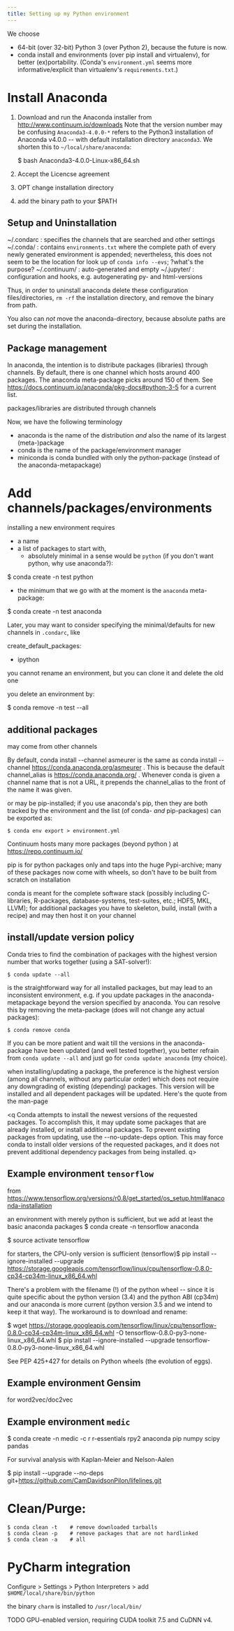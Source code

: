 ```yaml
---
title: Setting up my Python environment
---
```


We choose
- 64-bit (over 32-bit) Python 3 (over Python 2), because the future is
  now.
- conda install and environments (over pip install and virtualenv), for
  better (ex)portability. (Conda's `environment.yml` seems more
  informative/explicit than virtualenv's `requirements.txt`.)

# Install Anaconda

1. Download and run the Anaconda installer from
http://www.continuum.io/downloads Note that the version number may be
confusing `Anaconda3-4.0.0-*` refers to the Python3 installation of Anaconda
v4.0.0 -- with default installation directory `anaconda3`. We shorten
this to `~/local/share/anaconda`:

    $ bash Anaconda3-4.0.0-Linux-x86_64.sh

2. Accept the Licencse agreement
3. OPT change installation directory
4. add the binary path to your $PATH

## Setup and Uninstallation

~/.condarc
: specifies the channels that are searched and other settings
~/.conda/
: contains `environments.txt` where the complete path of every newly
generated environment is appended; nevertheless, this does not seem to
be the location for look up of `conda info --evs`; ?what's the purpose?
~/.continuum/
: auto-generated and empty
~/.jupyter/
: configuration and hooks, e.g. autogenerating py- and html-versions

Thus, in order to uninstall anaconda delete these configuration
files/directories, `rm -rf` the installation directory, and remove the
binary from path.

You also can *not* move the anaconda-directory, because absolute paths
are set during the installation.

## Package management

In anaconda, the intention is to distribute packages (libraries) through channels.
By default, there is one channel which hosts around 400 packages. The
anaconda meta-package picks around 150 of them. See
https://docs.continuum.io/anaconda/pkg-docs#python-3-5 for a current
list.

packages/libraries are distributed through channels

Now, we have the following terminology
- anaconda is the name of the distribution *and* also the name of its
  largest (meta-)package
- conda is the name of the package/environment manager
- miniconda is conda bundled with only the python-package (instead of
  the anaconda-metapackage)


# Add channels/packages/environments

installing a new environment requires
- a name
- a list of packages to start with,
  - absolutely minimal in a sense would be `python` (if you don't want python, why use
    anaconda?):

$ conda create -n test python

  - the minimum that we go with at the moment is the `anaconda`
    meta-package:

$ conda create -n test anaconda

Later, you may want to consider specifying the minimal/defaults for new
channels in `.condarc`, like

create_default_packages:
  - ipython

you cannot rename an environment, but you can clone it and delete the
old one

you delete an environment by:

$ conda remove -n test --all


## additional packages

may come from other channels

By default, conda install --channel asmeurer <package> is the same as
conda install --channel https://conda.anaconda.org/asmeurer <package>.
This is because the default channel_alias is https://conda.anaconda.org/
. Whenever conda is given a channel name that is not a URL, it prepends
the channel_alias to the front of the name it was given.

or may be pip-installed; if you use anaconda's pip, then they are both
tracked by the environment and the list (of conda- *and* pip-packages) can be exported as:

    $ conda env export > environment.yml

Continuum hosts many more packages (beyond python ) at
https://repo.continuum.io/

pip is for python packages only and taps into the huge Pypi-archive;
many of these packages now come with wheels, so don't have to be built
from scratch on installation

conda is meant for the complete software stack (possibly including
C-libraries, R-packages, database-systems, test-suites, etc.; HDF5, MKL,
LLVM); for additional packages you have to skeleton, build, install
(with a recipe) and may then host it on your channel





## install/update version policy

Conda tries to find the combination of packages with the highest version
number that works together (using a SAT-solver!):

	$ conda update --all

is the straightforward way for all installed packages, but may lead to
an inconsistent environment, e.g. if you update packages in the
anaconda-metapackage beyond the version specified by anaconda. You can
resolve this by removing the meta-package (does will not change any
actual packages):

	$ conda remove conda

If you can be more patient and wait till the versions in the
anaconda-package have been updated (and well tested together), you
better refrain from `conda update --all` and just go for `conda update
anaconda` (my choice).

when installing/updating a package, the preference is the highest
version (among all channels, without any particular order) which does
not require any downgrading of existing (depending) packages. This
version will be installed and all dependent packages will be updated.
Here's the quote from the man-page

<q
Conda attempts to install the newest versions of the requested packages.
To
accomplish this, it may update some packages that are already installed,
or
install additional packages. To prevent existing packages from updating,
use the --no-update-deps option. This may force conda to install older
versions of the requested packages, and it does not prevent additional
dependency packages from being installed.
q>

## Example environment `tensorflow`

from
https://www.tensorflow.org/versions/r0.8/get_started/os_setup.html#anaconda-installation

an environment with merely python is sufficient, but we add at least the
basic anaconda packages
$ conda create -n tensorflow anaconda

$ source activate tensorflow

for starters, the CPU-only version is sufficient
(tensorflow)$ pip install --ignore-installed --upgrade
https://storage.googleapis.com/tensorflow/linux/cpu/tensorflow-0.8.0-cp34-cp34m-linux_x86_64.whl

There's a problem with the filename (!) of the python wheel -- since it
is quite specific about the python version (3.4) and the python ABI
(cp34m) and our anaconda is more current (python version 3.5 and we
intend to keep it that way). The workaround is to download and rename:

$ wget
https://storage.googleapis.com/tensorflow/linux/cpu/tensorflow-0.8.0-cp34-cp34m-linux_x86_64.whl
-O tensorflow-0.8.0-py3-none-linux_x86_64.whl
$ pip install --ignore-installed --upgrade tensorflow-0.8.0-py3-none-linux_x86_64.whl


See PEP 425+427 for details on Python wheels (the evolution of eggs).

## Example environment Gensim

for word2vec/doc2vec

## Example environment `medic`

$ conda create -n medic -c r r-essentials rpy2 anaconda pip numpy
scipy pandas

For survival analysis with Kaplan-Meier and Nelson-Aalen

$ pip install --upgrade --no-deps git+https://github.com/CamDavidsonPilon/lifelines.git

# Clean/Purge:

	$ conda clean -t    # remove downloaded tarballs
	$ conda clean -p    # remove packages that are not hardlinked
	$ conda clean -a    # all

# PyCharm integration

Configure > Settings > Python Interpreters > add
`$HOME/local/share/bin/python`

the binary `charm` is installed to `/usr/local/bin/`

TODO GPU-enabled version, requiring CUDA toolkit 7.5 and CuDNN v4.
